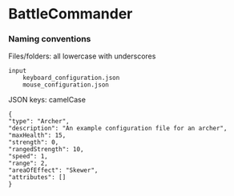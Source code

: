 # BattleCommander

### Naming conventions
Files/folders: all lowercase with underscores

    input
        keyboard_configuration.json
        mouse_configuration.json 
        
JSON keys: camelCase

    {
    "type": "Archer",
    "description": "An example configuration file for an archer",
    "maxHealth": 15,
    "strength": 0,
    "rangedStrength": 10,
    "speed": 1,
    "range": 2,
    "areaOfEffect": "Skewer",
    "attributes": []
    }
